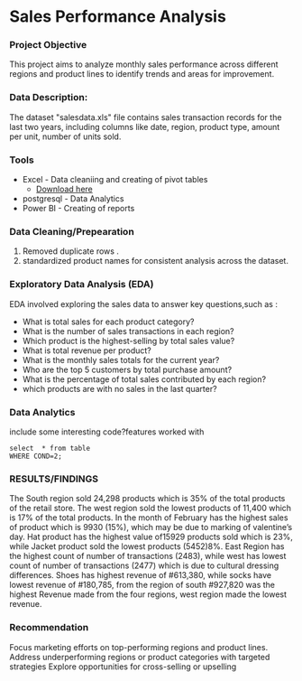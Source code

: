 # Sales Performance Analysis

### Project Objective


This project aims to analyze monthly sales performance across different regions and product lines to identify trends and areas for improvement.

### Data Description:

The dataset "salesdata.xls" file  contains sales transaction records for the last two years, including columns like date, region, product type,  amount per unit, number of units sold.


### Tools

- Excel - Data cleaniing and creating of pivot tables
   - [Download here](https://microsoft.com)
- postgresql - Data Analytics
- Power BI - Creating of reports


### Data Cleaning/Prepearation


1.	Removed duplicate rows .
2.	standardized product names for consistent analysis across the dataset.


### Exploratory Data Analysis (EDA)

EDA involved exploring the sales data to answer key questions,such as :


- What is  total sales for each product category?
- What is the number of sales transactions in each region?
- Which product is the highest-selling  by total sales value?
- What is total revenue per product?
- What is the monthly sales totals for the current year?
- Who are the top 5 customers by total purchase amount?
- What is the percentage of total sales contributed by each region?
- which  products are with no sales in the last quarter?



### Data Analytics



include  some interesting code?features worked with


```
select  * from table
WHERE COND=2;
```


### RESULTS/FINDINGS


The South region sold 24,298 products which is 35% of the total products of the retail store. The west region sold the lowest products of 11,400 which is 17% of the total products.
In the month of February has the highest sales of product which is 9930 (15%), which may be due to marking of valentine’s day.
Hat product has the highest value of15929 products sold which is 23%, while Jacket product sold the lowest products (5452)8%.
East Region has the highest count of number of transactions (2483), while west has lowest count of number of transactions (2477) which is due to cultural dressing differences.
Shoes has highest revenue of #613,380, while socks have lowest revenue of #180,785, from the region of south #927,820 was the highest Revenue made from the four regions, west region made the lowest revenue.







### Recommendation


 Focus marketing efforts on top-performing regions and product lines.
 Address underperforming regions or product categories with targeted strategies
 Explore opportunities for cross-selling or upselling


